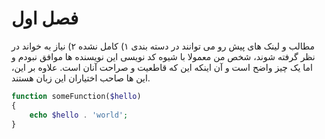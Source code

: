 # فصل اول



مطالب و لینک های پیش رو می توانند در دسته بندی ۱) کامل نشده ۲) نیاز به خواند در نظر گرفته شوند، شخص من معمولا با شیوه کد نویسی این نویسنده ها موافق نبودم و اما یک چیز واضح است و آن اینکه این که قاطعیت و صراحت آنان است. علاوه بر این، این ها صاحب اختیاران این زبان هستند.

```php
function someFunction($hello)
{
	echo $hello . 'world';
}
```
